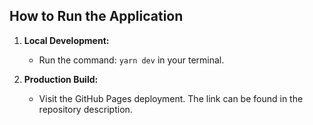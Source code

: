 ## How to Run the Application

1. **Local Development:**

   - Run the command: `yarn dev` in your terminal.

2. **Production Build:**
   - Visit the GitHub Pages deployment. The link can be found in the repository description.

